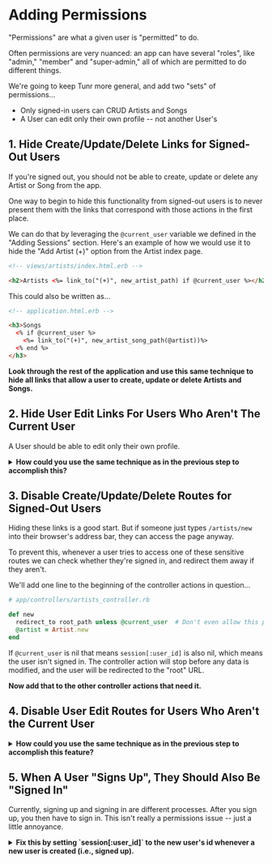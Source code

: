 # Adding Permissions

"Permissions" are what a given user is "permitted" to do.

Often permissions are very nuanced: an app can have several "roles", like "admin," "member" and "super-admin," all of which are permitted to do different things.

We're going to keep Tunr more general, and add two "sets" of permissions...
- Only signed-in users can CRUD Artists and Songs
- A User can edit only their own profile -- not another User's

## 1. Hide Create/Update/Delete Links for Signed-Out Users

If you're signed out, you should not be able to create, update or delete any Artist or Song from the app.

One way to begin to hide this functionality from signed-out users is to never present them with the links that correspond with those actions in the first place.

We can do that by leveraging the `@current_user` variable we defined in the "Adding Sessions" section. Here's an example of how we would use it to hide the "Add Artist (+)" option from the Artist index page.

```html
<!-- views/artists/index.html.erb -->

<h2>Artists <%= link_to("(+)", new_artist_path) if @current_user %></h2>
```

This could also be written as...

```html
<!-- application.html.erb -->

<h3>Songs
  <% if @current_user %>
    <%= link_to("(+)", new_artist_song_path(@artist))%>
  <% end %>
</h3>
```

**Look through the rest of the application and use this same technique to hide all links that allow a user to create, update or delete Artists and Songs.**

## 2. Hide User Edit Links For Users Who Aren't The Current User

A User should be able to edit only their own profile.

<details>
  <summary><strong>How could you use the same technique as in the previous step to accomplish this?</strong></summary>

  ```html
  <!-- app/views/users/show.html.erb -->

  <h2><%= @user.username %> <%= link_to("(edit)", edit_user_path(@user)) if @current_user == @user %></h2>
  ```

  or...

  ```html
  <!-- app/views/users/show.html.erb -->

  <h2>
    <% if @current_user == @user %>
      <%= @user.username %> <%= link_to("(edit)", edit_user_path(@user))%>
    <% end %>
  </h2>
  ```

</details>

## 3. Disable Create/Update/Delete Routes for Signed-Out Users

Hiding these links is a good start. But if someone just types `/artists/new` into their browser's address bar, they can access the page anyway.

To prevent this, whenever a user tries to access one of these sensitive routes we can check whether they're signed in, and redirect them away if they aren't.

We'll add one line to the beginning of the controller actions in question...

```rb
# app/controllers/artists_controller.rb

def new
  redirect_to root_path unless @current_user  # Don't even allow this page to load if a user isn't signed-in
  @artist = Artist.new
end
```

If `@current_user` is nil that means `session[:user_id]` is also nil, which means the user isn't signed in. The controller action will stop before any data is modified, and the user will be redirected to the "root" URL.

**Now add that to the other controller actions that need it.**

## 4. Disable User Edit Routes for Users Who Aren't the Current User

<details>
  <summary><strong>How could you use the same technique as in the previous step to accomplish this feature?</strong></summary>

  ```rb
  # app/controllers/users_controller.rb

  def edit
    @user = User.find(params[:id])
    redirect_to root_url unless @current_user == @user
  end
  ```

</details>

## 5. When A User "Signs Up", They Should Also Be "Signed In"

Currently, signing up and signing in are different processes. After you sign up, you then have to sign in. This isn't really a permissions issue -- just a little annoyance.

<details>
  <summary><strong>Fix this by setting `session[:user_id]` to the new user's id whenever a new user is created (i.e., signed up).</strong></summary>

  ```rb
  def create
    @user = User.create(user_params)
    session[:user_id] = @user.id
    redirect_to users_path(@user)
  end
  ```

</details>

